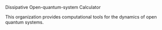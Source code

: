 Dissipative Open-quantum-system Calculator

This organization provides computational tools for the dynamics of open quantum systems.
